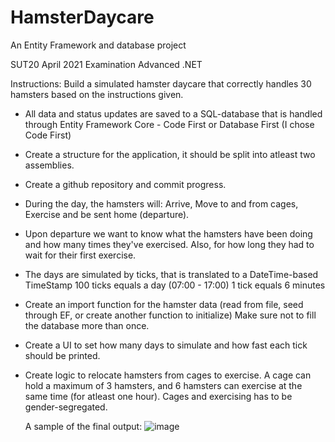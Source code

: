 # HamsterDaycare
An Entity Framework and database project

SUT20 April 2021
Examination Advanced .NET

Instructions:
Build a simulated hamster daycare that correctly handles 30 hamsters based on the instructions given.
* All data and status updates are saved to a SQL-database that is handled through Entity Framework Core - Code First or Database First (I chose Code First)

* Create a structure for the application, it should be split into atleast two assemblies.

* Create a github repository and commit progress.

* During the day, the hamsters will:
  Arrive, Move to and from cages, Exercise and be sent home (departure).
  
* Upon departure we want to know what the hamsters have been doing and how many times they've exercised.
  Also, for how long they had to wait for their first exercise.
  
* The days are simulated by ticks, that is translated to a DateTime-based TimeStamp 
  100 ticks equals a day (07:00 - 17:00)
  1 tick equals 6 minutes
 
* Create an import function for the hamster data (read from file, seed through EF, or create another function to initialize)
  Make sure not to fill the database more than once.
  
* Create a UI to set how many days to simulate and how fast each tick should be printed.

* Create logic to relocate hamsters from cages to exercise.
  A cage can hold a maximum of 3 hamsters, and 6 hamsters can exercise at the same time (for atleast one hour).
  Cages and exercising has to be gender-segregated.
  
  A sample of the final output:
  ![image](https://user-images.githubusercontent.com/74004258/114287592-3f0c9e80-9a68-11eb-8f6c-8e5c7a61b488.png)

  
  
  
  

  
  





